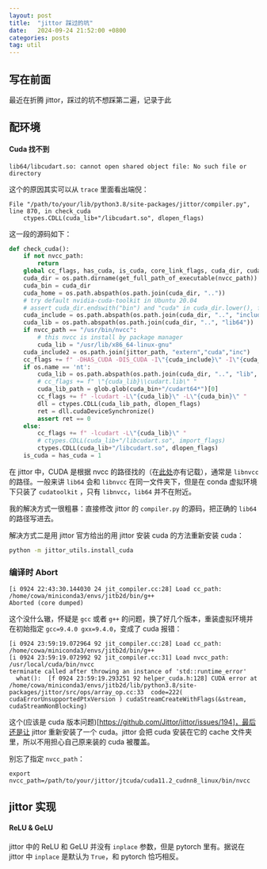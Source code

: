 ```yaml
---
layout: post
title:  "jittor 踩过的坑"
date:   2024-09-24 21:52:00 +0800
categories: posts
tag: util
---
```


## 写在前面

最近在折腾 jittor，踩过的坑不想踩第二遍，记录于此


## 配环境

#### Cuda 找不到

```
lib64/libcudart.so: cannot open shared object file: No such file or directory
```

这个的原因其实可以从 `trace` 里面看出端倪：

```
File "/path/to/your/lib/python3.8/site-packages/jittor/compiler.py", line 870, in check_cuda
    ctypes.CDLL(cuda_lib+"/libcudart.so", dlopen_flags)
```

这一段的源码如下：

```python
def check_cuda():
    if not nvcc_path:
        return
    global cc_flags, has_cuda, is_cuda, core_link_flags, cuda_dir, cuda_lib, cuda_include, cuda_home, cuda_bin
    cuda_dir = os.path.dirname(get_full_path_of_executable(nvcc_path))
    cuda_bin = cuda_dir
    cuda_home = os.path.abspath(os.path.join(cuda_dir, ".."))
    # try default nvidia-cuda-toolkit in Ubuntu 20.04
    # assert cuda_dir.endswith("bin") and "cuda" in cuda_dir.lower(), f"Wrong cuda_dir: {cuda_dir}"
    cuda_include = os.path.abspath(os.path.join(cuda_dir, "..", "include"))
    cuda_lib = os.path.abspath(os.path.join(cuda_dir, "..", "lib64"))
    if nvcc_path == "/usr/bin/nvcc":
        # this nvcc is install by package manager
        cuda_lib = "/usr/lib/x86_64-linux-gnu"
    cuda_include2 = os.path.join(jittor_path, "extern","cuda","inc")
    cc_flags += f" -DHAS_CUDA -DIS_CUDA -I\"{cuda_include}\" -I\"{cuda_include2}\" "
    if os.name == 'nt':
        cuda_lib = os.path.abspath(os.path.join(cuda_dir, "..", "lib", "x64"))
        # cc_flags += f" \"{cuda_lib}\\cudart.lib\" "
        cuda_lib_path = glob.glob(cuda_bin+"/cudart64*")[0]
        cc_flags += f" -lcudart -L\"{cuda_lib}\" -L\"{cuda_bin}\" "
        dll = ctypes.CDLL(cuda_lib_path, dlopen_flags)
        ret = dll.cudaDeviceSynchronize()
        assert ret == 0
    else:
        cc_flags += f" -lcudart -L\"{cuda_lib}\" "
        # ctypes.CDLL(cuda_lib+"/libcudart.so", import_flags)
        ctypes.CDLL(cuda_lib+"/libcudart.so", dlopen_flags)
    is_cuda = has_cuda = 1
```

在 jittor 中，CUDA 是根据 nvcc 的路径找的（在[此处](https://cg.cs.tsinghua.edu.cn/jittor/download/)亦有记载），通常是 `libnvcc` 的路径。一般来讲 `lib64` 会和 `libnvcc` 在同一文件夹下，但是在 conda 虚拟环境下只装了 `cudatoolkit` ，只有 `libnvcc`，`lib64` 并不在附近。

我的解决方式一很粗暴：直接修改 jittor 的 `compiler.py` 的源码，把正确的 `lib64` 的路径写进去。

解决方式二是用 jittor 官方给出的用 jittor 安装 cuda 的方法重新安装 cuda：

```bash
python -m jittor_utils.install_cuda
```

### 编译时 Abort

```
[i 0924 22:43:30.144030 24 jit_compiler.cc:28] Load cc_path: /home/cowa/miniconda3/envs/jitb2d/bin/g++
Aborted (core dumped)
```

这个没什么辙，怀疑是  `gcc` 或者 `g++` 的问题，换了好几个版本，重装虚拟环境并在初始指定 `gcc=9.4.0 gxx=9.4.0`，变成了 cuda 报错：

```
[i 0924 23:59:19.072964 92 jit_compiler.cc:28] Load cc_path: /home/cowa/miniconda3/envs/jitb2d/bin/g++
[i 0924 23:59:19.072992 92 jit_compiler.cc:31] Load nvcc_path: /usr/local/cuda/bin/nvcc
terminate called after throwing an instance of 'std::runtime_error'
  what():  [f 0924 23:59:19.293251 92 helper_cuda.h:128] CUDA error at /home/cowa/miniconda3/envs/jitb2d/lib/python3.8/site-packages/jittor/src/ops/array_op.cc:33  code=222( cudaErrorUnsupportedPtxVersion ) cudaStreamCreateWithFlags(&stream, cudaStreamNonBlocking)
```

这个(应该是 cuda 版本问题)[https://github.com/Jittor/jittor/issues/194]，最后还是让 jittor 重新安装了一个 cuda。jittor 会把 cuda 安装在它的 cache 文件夹里，所以不用担心自己原来装的 cuda 被覆盖。

别忘了指定 `nvcc_path`：

```
export nvcc_path=/path/to/your/jittor/jtcuda/cuda11.2_cudnn8_linux/bin/nvcc
```

## jittor 实现

#### ReLU & GeLU

jittor 中的 ReLU 和 GeLU 并没有 `inplace` 参数，但是 pytorch 里有。据说在 jittor 中 `inplace` 是默认为 `True`，和 pytorch 恰巧相反。
